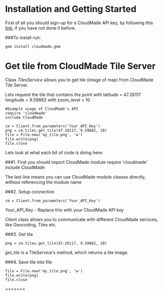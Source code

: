 Installation and Getting Started
=============

First of all you should sign-up for a CloudMade API key, by following this [link][], if you have not done it before.

###To install run:

	gem install cloudmade.gem



Get tile from CloudMade Tile Server
=============

Class _TilesService_ allows you to get tile (image of map) from CloudMade Tile Server.

Lets request the tile that contains the point with latitude = 47.26117 longitude = 9.59882 with zoom_level = 10


	#Example usage of CloudMade's API
	require 'cloudmade'
	include CloudMade

	cm = Client.from_parameters('Your_API_Key')
	png = cm.tiles.get_tile(47.26117, 9.59882, 10)
	file = File.new('my_tile.png', 'w')
	file.write(png)
	file.close


Lets look at what each bit of code is doing here:

###1. First you should import CloudMade module
	require 'cloudmade'
	include CloudMade


The last line means you can use CloudMade module classes directly, without referencing the module name

###2. Setup connection

	cm = Client.from_parameters('Your_API_Key')

Your_API_Key - Replace this with your CloudMade API key

Client class allows you to communicate with different CloudMade services, like Geocoding, Tiles etc.

###3. Get tile

	png = cm.tiles.get_tile(47.26117, 9.59882, 10)


_get_tile_ is a TileService's method, which returns a tile image.

###4. Save tile into file

	file = File.new('my_tile.png', 'w')
	file.write(png)
	file.close

=======


[link]: http://account.cloudmade.com/register
